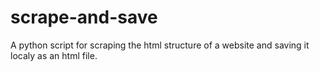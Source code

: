 # scrape-and-save
A python script for scraping the html structure of a website and saving it localy as an html file.

